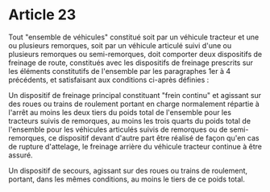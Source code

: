 # Article 23

Tout "ensemble de véhicules" constitué soit par un véhicule tracteur et une ou plusieurs remorques, soit par un véhicule articulé suivi d'une ou plusieurs remorques ou semi-remorques, doit comporter deux dispositifs de freinage de route, constitués avec les dispositifs de freinage prescrits sur les éléments constitutifs de l'ensemble par les paragraphes 1er à 4 précédents, et satisfaisant aux conditions ci-après définies :

Un dispositif de freinage principal constituant "frein continu" et agissant sur des roues ou trains de roulement portant en charge normalement répartie à l'arrêt au moins les deux tiers du poids total de l'ensemble pour les tracteurs suivis de remorques, au moins les trois quarts du poids total de l'ensemble pour les véhicules articulés suivis de remorques ou de semi-remorques, ce dispositif devant d'autre part être réalisé de façon qu'en cas de rupture d'attelage, le freinage arrière du véhicule tracteur continue à être assuré.

Un dispositif de secours, agissant sur des roues ou trains de roulement, portant, dans les mêmes conditions, au moins le tiers de ce poids total.
